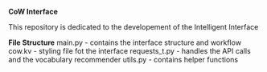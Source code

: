 **CoW Interface**

This repository is dedicated to the developement of the Intelligent Interface

**File Structure**
main.py - contains the interface structure and workflow
cow.kv - styling file fot the interface
requests_t.py - handles the API calls and the vocabulary recommender
utils.py - contains helper functions 
